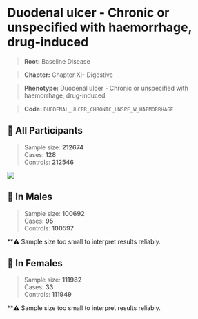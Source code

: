 # Duodenal ulcer - Chronic or unspecified with haemorrhage, drug-induced

> **Root:** Baseline Disease  

> **Chapter:** Chapter XI- Digestive  

> **Phenotype:** Duodenal ulcer - Chronic or unspecified with haemorrhage, drug-induced  

> **Code:** `DUODENAL_ULCER_CHRONIC_UNSPE_W_HAEMORRHAGE`

## 🧪 All Participants  
> Sample size: **212674**  
> Cases: **128**  
> Controls: **212546**
<img src="/Disease/Figures/ALL/Incidence/DUODENAL_ULCER_CHRONIC_UNSPE_W_HAEMORRHAGE.png"/>
<CsvTable src="/public/Disease/Data/ALL/Incidence/COX_DUODENAL_ULCER_CHRONIC_UNSPE_W_HAEMORRHAGE.csv" label="🔍 View full results" />

## 👨 In Males  
> Sample size: **100692**  
> Cases: **95**  
> Controls: **100597**

**⚠️ Sample size too small to interpret results reliably.


## 👩 In Females  
> Sample size: **111982**  
> Cases: **33**  
> Controls: **111949**

**⚠️ Sample size too small to interpret results reliably.

